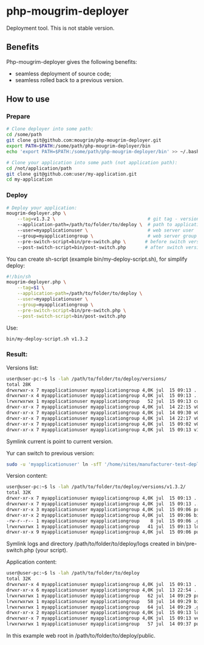 # php-mougrim-deployer
Deployment tool. This is not stable version.
## Benefits
Php-mougrim-deployer gives the following benefits:

* seamless deployment of source code;
* seamless rolled back to a previous version.

## How to use
### Prepare
```sh
# Clone deployer into some path:
cd /some/path
git clone git@github.com:mougrim/php-mougrim-deployer.git                 # Clone php-mougrim-deployer
export PATH=$PATH:/some/path/php-mougrim-deployer/bin                     # Add bin directory to PATH
echo 'export PATH=$PATH:/some/path/php-mougrim-deployer/bin' >> ~/.bashrc # Add bin directory to PATH permanently

# Clone your application into some path (not application path):
cd /not/application/path
git clone git@github.com:user/my-application.git
cd my-application
```
### Deploy
```sh
# Deploy your application:
mougrim-deployer.php \
	--tag=v1.3.2 \                                  # git tag - version of release
	--application-path=/path/to/folder/to/deploy \  # path to application
	--user=myapplicationuser \                      # web server user
	--group=myapplicationgroup \                    # web server group
	--pre-switch-script=bin/pre-switch.php \       # before switch version script (optional)
	--post-switch-script=bin/post-switch.php       # after switch version scrpit (optional)
```
You can create sh-script (example bin/my-deploy-script.sh), for simplify deploy:
```sh
#!/bin/sh
mougrim-deployer.php \
	--tag=$1 \
	--application-path=/path/to/folder/to/deploy \
	--user=myapplicationuser \
	--group=myapplicationgroup \
	--pre-switch-script=bin/pre-switch.php \
	--post-switch-script=bin/post-switch.php
```
Use:
```sh
bin/my-deploy-script.sh v1.3.2
```
### Result:
Versions list:
```sh
user@user-pc:~$ ls -lah /path/to/folder/to/deploy/versions/
total 28K
drwxrwxr-x 7 myapplicationuser myapplicationgroup 4,0K jul  15 09:13 .
drwxrwxr-x 4 myapplicationuser myapplicationgroup 4,0K jul  15 09:13 ..
lrwxrwxrwx 1 myapplicationuser myapplicationgroup   52 jul  15 09:13 current -> /path/to/folder/to/deploy/versions/v1.3.2
drwxr-xr-x 7 myapplicationuser myapplicationgroup 4,0K jul  14 22:15 v0.0.1
drwxr-xr-x 7 myapplicationuser myapplicationgroup 4,0K jul  14 09:30 v0.0.2
drwxr-xr-x 7 myapplicationuser myapplicationgroup 4,0K jul  14 22:17 v0.0.3
drwxr-xr-x 7 myapplicationuser myapplicationgroup 4,0K jul  15 09:02 v0.0.4
drwxr-xr-x 7 myapplicationuser myapplicationgroup 4,0K jul  15 09:13 v1.3.2
```
Symlink current is point to current version.

Yur can switch to previous version:
```sh
sudo -u 'myapplicationuser' ln -sfT '/home/sites/manufacturer-test-deploy/versions/v0.0.4' '/home/sites/manufacturer-test-deploy/versions/current'
```

Version content:
```sh
user@user-pc:~$ ls -lah /path/to/folder/to/deploy/versions/v1.3.2/
total 32K
drwxr-xr-x 7 myapplicationuser myapplicationgroup 4,0K jul  15 09:13 .
drwxrwxr-x 7 myapplicationuser myapplicationgroup 4,0K jul  15 09:13 ..
drwxr-xr-x 3 myapplicationuser myapplicationgroup 4,0K jul  15 09:06 protected
drwxr-xr-x 2 myapplicationuser myapplicationgroup 4,0K jul  15 09:06 bin
-rw-r--r-- 1 myapplicationuser myapplicationgroup    8 jul  15 09:06 .gitignore
lrwxrwxrwx 1 myapplicationuser myapplicationgroup   41 jul  15 09:13 logs -> /path/to/folder/to/deploy/logs
drwxr-xr-x 9 myapplicationuser myapplicationgroup 4,0K jul  15 09:06 public
```
Symlink logs and directory /path/to/folder/to/deploy/logs created in bin/pre-switch.php (your script).

Application content:
```sh
user@user-pc:~$ ls -lah /path/to/folder/to/deploy
total 32K
drwxrwxr-x 4 myapplicationuser myapplicationgroup 4,0K jul  15 09:13 .
drwxr-xr-x 6 myapplicationuser myapplicationgroup 4,0K jul  13 22:54 ..
lrwxrwxrwx 1 myapplicationuser myapplicationgroup   62 jul  14 09:29 protected -> /path/to/folder/to/deploy/versions/current/protected
lrwxrwxrwx 1 myapplicationuser myapplicationgroup   58 jul  14 09:29 bin -> /path/to/folder/to/deploy/versions/current/bin
lrwxrwxrwx 1 myapplicationuser myapplicationgroup   64 jul  14 09:29 .gitignore -> /path/to/folder/to/deploy/versions/current/.gitignore
drwxr-xr-x 2 myapplicationuser myapplicationgroup 4,0K jul  15 09:13 logs
drwxrwxr-x 7 myapplicationuser myapplicationgroup 4,0K jul  15 09:13 versions
lrwxrwxrwx 1 myapplicationuser myapplicationgroup   57 jul  14 09:37 public -> /path/to/folder/to/deploy/versions/current/public
```
In this example web root in /path/to/folder/to/deploy/public.

